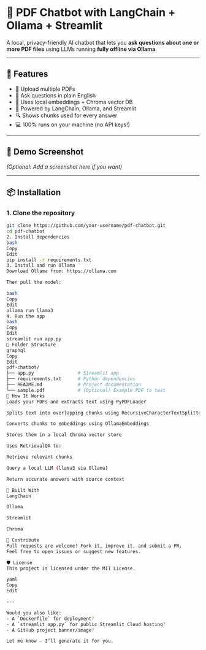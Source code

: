 # 🤖 PDF Chatbot with LangChain + Ollama + Streamlit

A local, privacy-friendly AI chatbot that lets you **ask questions about one or more PDF files** using LLMs running **fully offline via Ollama**.

---

## 🚀 Features

- 📄 Upload multiple PDFs
- 🔎 Ask questions in plain English
- 🧠 Uses local embeddings + Chroma vector DB
- 🔗 Powered by LangChain, Ollama, and Streamlit
- 🔍 Shows chunks used for every answer
- 💻 100% runs on your machine (no API keys!)

---

## 📸 Demo Screenshot

*(Optional: Add a screenshot here if you want)*

---

## 📦 Installation

### 1. Clone the repository

```bash
git clone https://github.com/your-username/pdf-chatbot.git
cd pdf-chatbot
2. Install dependencies
bash
Copy
Edit
pip install -r requirements.txt
3. Install and run Ollama
Download Ollama from: https://ollama.com

Then pull the model:

bash
Copy
Edit
ollama run llama3
4. Run the app
bash
Copy
Edit
streamlit run app.py
📁 Folder Structure
graphql
Copy
Edit
pdf-chatbot/
├── app.py                # Streamlit app
├── requirements.txt      # Python dependencies
├── README.md             # Project documentation
└── sample.pdf            # (Optional) Example PDF to test
🧠 How It Works
Loads your PDFs and extracts text using PyPDFLoader

Splits text into overlapping chunks using RecursiveCharacterTextSplitter

Converts chunks to embeddings using OllamaEmbeddings

Stores them in a local Chroma vector store

Uses RetrievalQA to:

Retrieve relevant chunks

Query a local LLM (llama3 via Ollama)

Return accurate answers with source context

🔧 Built With
LangChain

Ollama

Streamlit

Chroma

🙌 Contribute
Pull requests are welcome! Fork it, improve it, and submit a PR.
Feel free to open issues or suggest new features.

🛡️ License
This project is licensed under the MIT License.

yaml
Copy
Edit

---

Would you also like:
- A `Dockerfile` for deployment?
- A `streamlit_app.py` for public Streamlit Cloud hosting?
- A GitHub project banner/image?

Let me know — I’ll generate it for you.

